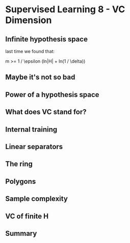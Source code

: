 # Supervised Learning 8 - VC Dimension

## Infinite hypothesis space

last time we found that:

m >= 1 / \epsilon (ln|H| + ln(1 / \delta))

## Maybe it's not so bad



## Power of a hypothesis space



## What does VC stand for?



## Internal training



## Linear separators



## The ring



## Polygons



## Sample complexity



## VC of finite H



## Summary


